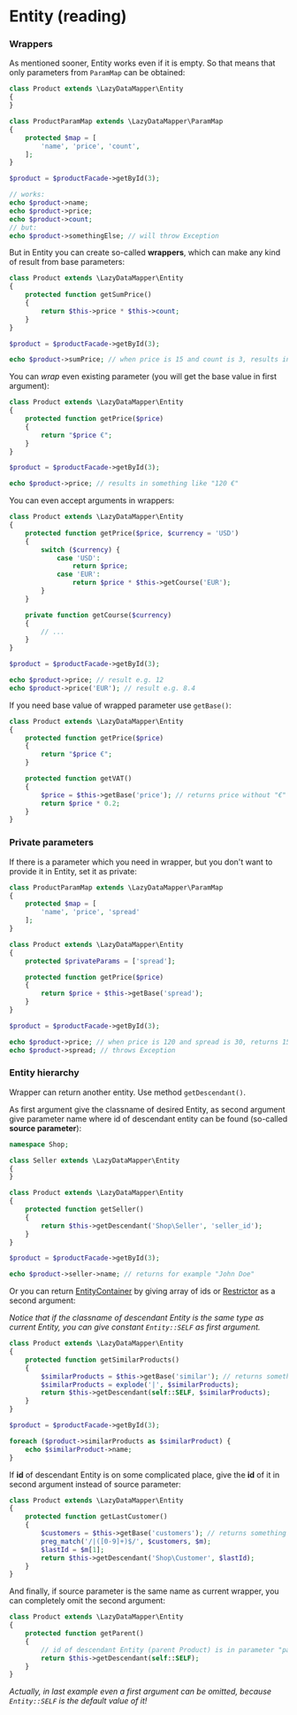 Entity (reading)
===

### Wrappers

As mentioned sooner, Entity works even if it is empty. So that means that only parameters from `ParamMap` can be obtained:

```php
class Product extends \LazyDataMapper\Entity
{
}

class ProductParamMap extends \LazyDataMapper\ParamMap
{
	protected $map = [
		'name', 'price', 'count',
	];
}

$product = $productFacade->getById(3);

// works:
echo $product->name;
echo $product->price;
echo $product->count;
// but:
echo $product->somethingElse; // will throw Exception
```

But in Entity you can create so-called **wrappers**, which can make any kind of result from base parameters:

```php
class Product extends \LazyDataMapper\Entity
{
	protected function getSumPrice()
	{
		return $this->price * $this->count;
	}
}

$product = $productFacade->getById(3);

echo $product->sumPrice; // when price is 15 and count is 3, results in 45
```

You can *wrap* even existing parameter (you will get the base value in first argument):

```php
class Product extends \LazyDataMapper\Entity
{
	protected function getPrice($price)
	{
		return "$price €";
	}
}

$product = $productFacade->getById(3);

echo $product->price; // results in something like "120 €"
```

You can even accept arguments in wrappers:

```php
class Product extends \LazyDataMapper\Entity
{
	protected function getPrice($price, $currency = 'USD')
	{
		switch ($currency) {
			case 'USD':
				return $price;
			case 'EUR':
				return $price * $this->getCourse('EUR');
		}
	}

	private function getCourse($currency)
	{
		// ...
	}
}

$product = $productFacade->getById(3);

echo $product->price; // result e.g. 12
echo $product->price('EUR'); // result e.g. 8.4
```

If you need base value of wrapped parameter use `getBase()`:

```php
class Product extends \LazyDataMapper\Entity
{
	protected function getPrice($price)
	{
		return "$price €";
	}

	protected function getVAT()
	{
		$price = $this->getBase('price'); // returns price without "€"
		return $price * 0.2;
	}
}
```

### Private parameters

If there is a parameter which you need in wrapper, but you don't want to provide it in Entity,
set it as private:

```php
class ProductParamMap extends \LazyDataMapper\ParamMap
{
	protected $map = [
		'name', 'price', 'spread'
	];
}

class Product extends \LazyDataMapper\Entity
{
	protected $privateParams = ['spread'];

	protected function getPrice($price)
	{
		return $price + $this->getBase('spread');
	}
}

$product = $productFacade->getById(3);

echo $product->price; // when price is 120 and spread is 30, returns 150
echo $product->spread; // throws Exception
```

### Entity hierarchy

Wrapper can return another entity. Use method `getDescendant()`.

As first argument give the classname of desired Entity, as second argument give parameter name where
id of descendant entity can be found (so-called **source parameter**):

```php
namespace Shop;

class Seller extends \LazyDataMapper\Entity
{
}

class Product extends \LazyDataMapper\Entity
{
	protected function getSeller()
	{
		return $this->getDescendant('Shop\Seller', 'seller_id');
	}
}

$product = $productFacade->getById(3);

echo $product->seller->name; // returns for example "John Doe"
```

Or you can return [EntityContainer](6.EntityContainer.md) by giving array of ids or [Restrictor](7.Restrictors.md)
as a second argument:

*Notice that if the classname of descendant Entity is the same type as current Entity, you can give constant
`Entity::SELF` as first argument.*

```php
class Product extends \LazyDataMapper\Entity
{
	protected function getSimilarProducts()
	{
		$similarProducts = $this->getBase('similar'); // returns something like "5|6|11|18|24"
		$similarProducts = explode('|', $similarProducts);
		return $this->getDescendant(self::SELF, $similarProducts);
	}
}

$product = $productFacade->getById(3);

foreach ($product->similarProducts as $similarProduct) {
	echo $similarProduct->name;
}
```

If **id** of descendant Entity is on some complicated place, give the **id** of it in second argument instead of
source parameter:

```php
class Product extends \LazyDataMapper\Entity
{
	protected function getLastCustomer()
	{
		$customers = $this->getBase('customers'); // returns something like "8|14|27"
		preg_match('/|([0-9]+)$/', $customers, $m);
		$lastId = $m[1];
		return $this->getDescendant('Shop\Customer', $lastId);
	}
}
```

And finally, if source parameter is the same name as current wrapper, you can completely omit the second argument:

```php
class Product extends \LazyDataMapper\Entity
{
	protected function getParent()
	{
		// id of descendant Entity (parent Product) is in parameter "parent", current wrapper name is "parent", so we can omit the second argument:
		return $this->getDescendant(self::SELF);
	}
}
```

*Actually, in last example even a first argument can be omitted, because `Entity::SELF` is the default value of it!*
